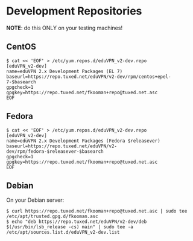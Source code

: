 # Development Repositories

**NOTE**: do this ONLY on your testing machines!

## CentOS

    $ cat << 'EOF' > /etc/yum.repos.d/eduVPN_v2-dev.repo
    [eduVPN_v2-dev]
    name=eduVPN 2.x Development Packages (EL 7)
    baseurl=https://repo.tuxed.net/eduVPN/v2-dev/rpm/centos+epel-7-$basearch
    gpgcheck=1
    gpgkey=https://repo.tuxed.net/fkooman+repo@tuxed.net.asc
    EOF

## Fedora

    $ cat << 'EOF' > /etc/yum.repos.d/eduVPN_v2-dev.repo
    [eduVPN_v2-dev]
    name=eduVPN 2.x Development Packages (Fedora $releasever)
    baseurl=https://repo.tuxed.net/eduVPN/v2-dev/rpm/fedora-$releasever-$basearch
    gpgcheck=1
    gpgkey=https://repo.tuxed.net/fkooman+repo@tuxed.net.asc
    EOF
    
## Debian

On your Debian server:

```
$ curl https://repo.tuxed.net/fkooman+repo@tuxed.net.asc | sudo tee /etc/apt/trusted.gpg.d/fkooman.asc
$ echo "deb https://repo.tuxed.net/eduVPN/v2-dev/deb $(/usr/bin/lsb_release -cs) main" | sudo tee -a /etc/apt/sources.list.d/eduVPN_v2-dev.list
```
